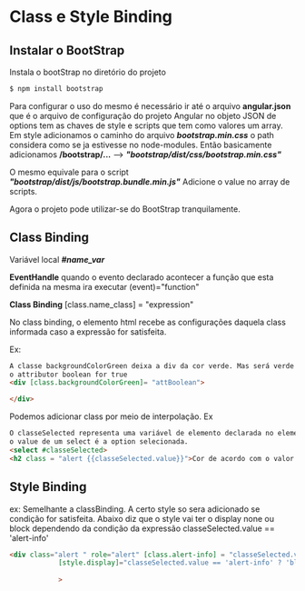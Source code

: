 # Class e Style Binding

## Instalar o BootStrap

Instala o bootStrap no diretório do projeto
~~~ bash
$ npm install bootstrap
~~~

Para configurar o uso do mesmo é necessário ir até o arquivo 
**angular.json** que é o arquivo de configuração do projeto Angular
no objeto JSON de options tem as chaves de style e scripts que tem como
valores um array. Em style adicionamos o caminho do arquivo ***bootstrap.min.css***
o path considera como se ja estivesse no node-modules. Então basicamente adicionamos 
**/bootstrap/...** --> ***"bootstrap/dist/css/bootstrap.min.css"***

O mesmo equivale para o script
***"bootstrap/dist/js/bootstrap.bundle.min.js"*** Adicione o value no array de scripts.

Agora o projeto pode utilizar-se do BootStrap tranquilamente.


## Class Binding


Variável local ***#name_var***

**EventHandle** quando o evento declarado acontecer a função que esta definida na mesma ira
executar
(event)="function"

**Class Binding**
[class.name_class] = "expression"

No class binding, o elemento html recebe as configurações daquela class informada
caso a expressão for satisfeita.

Ex:
~~~ html
A classe backgroundColorGreen deixa a div da cor verde. Mas será verde apenas se 
o attributor boolean for true
<div [class.backgroundColorGreen]= "attBoolean"> 

</div>
~~~

Podemos adicionar class por meio de interpolação. Ex
~~~ html
O classeSelected representa uma variável de elemento declarada no elemento select
o value de um select é a option selecionada.
<select #classeSelected>
<h2 class = "alert {{classeSelected.value}}">Cor de acordo com o valor do select </h2>

~~~

## Style Binding



ex:
Semelhante a classBinding. A certo style so sera adicionado se condição for satisfeita.
Abaixo diz que o style vai ter o display none ou block dependendo da condição da expressão
classeSelected.value == 'alert-info' 
~~~ html
<div class="alert " role="alert" [class.alert-info] = "classeSelected.value == 'alert-info'"
            [style.display]="classeSelected.value == 'alert-info' ? 'block':'none'"
            
            >
~~~



